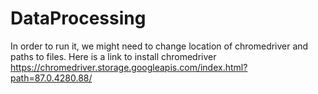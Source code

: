 # DataProcessing
In order to run it, we might need to change location of chromedriver and paths to files. Here is a link to install chromedriver https://chromedriver.storage.googleapis.com/index.html?path=87.0.4280.88/
